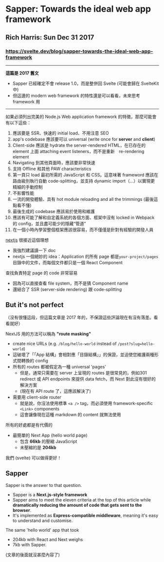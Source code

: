 # Sapper: Towards the ideal web app framework
## Rich Harris: Sun Dec 31 2017
### https://svelte.dev/blog/sapper-towards-the-ideal-web-app-framework

---------------------------------------------
**這篇是 2017 舊文**
- Sapper 已經確定不會 release 1.0，而是整併回 Svelte (可能會歸在 SvelteKit 中)
- 但這邊的 modern web framework 的特性還是可以看看，未來思考 framework 用  
---------------------------------------------


如果必須列出完美的 Node.js Web application framework 的特徵，那麼可能會有以下這些：


1. 應該要是 SSR、快速的 initial load、不用注意 SEO
2. app's codebase 應該要可以 universal (write once for **server** and **client**)
3. Client-side 應該是 hydrate the server-rendered HTML，在已存在的 element 上面 attaching event listeners，而不是重新　re-rendering element
4. Navigating 到其他頁面時，應該要非常快速
5. 支持 Offline 和其他 PAW characteristics
6. 第一頁只 load 最初所需的 JavaScript 和 CSS。這意味著 frameword 應該在路由級別執行自動 code-splitting，並支持 dynamic import（...）以實現更精細的手動控制
7. 不影響性能
8. 一流的開發體驗、具有 hot module reloading and all the trimmings (最後這點看不懂)
9. 最後生成的 codebase 應該易於使用和維護
10. 應該有可能了解和自定義系統的各個方面、框架中沒有 locked in Webpack 的 config，並且盡可能少的隱藏“管道”
11. 在一個小時內學習整個框架應該很容易，而不僅僅是針對有經驗的開發人員

[nextjs](https://nextjs.org/docs/getting-started) 很接近這個理想
- 我強烈建議讀一下 doc
- nextjs 一個絕妙的 idea：Application 的所有 page 都是`your-project/pages` 目錄中的文件，而每個文件都只是一個 React Component

查找負責特定 page 的 code 非常容易
- 因為可以直接查看 file system，而不是猜 Component name
- 還結合了 SSR (server-side rendering) 跟 code-splitting

## But it's not perfect
（沒有很懂這段，但這篇文章是 2017 年的，不保證這些評論現在有沒有落差。看看就好）

NextJS 用的方法可以稱為 **"route masking"**
- create nice URLs (e.g. `/blog/hello-world` instead of `/post?slug=hello-world`)
- 這破壞了「「App 結構」會相對應「目錄結構」」的保證，並迫使您維護兩種形式間轉換的 config
- 所有的 routes 都被假定為一種 universal 'pages'
  - 但是，通常只需要在 server 上呈現的 routes 是很常見的，例如301 redirect 或 API endpoints 來提供 data fetch，而 Next 對此沒有很好的解決方案
  - (現在有 API route 了，這應該解決了)
- 需要用 client-side router
  - 就是說，你沒法使用標準 `<a />` tag，而必須使用 framework-specific `<Link>` components
  - 這會讓像現在這種 markdown 的 content 就無法使用


所有的好處都是有代價的
- 最簡單的 Next App (hello world page)
  - 包含 **66kb** 的壓縮 JavaScript
  - 未壓縮的是 **204kb**
  

我們 (svelte) 可以做得更好！

## Sapper
Sapper is the answer to that question.
- Sapper is a **Next.js-style framework**
- Sapper aims to meet the eleven criteria at the top of this article while **dramatically reducing the amount of code that gets sent to the browser**.
- It's implemented as **Express-compatible middleware**, meaning it's easy to understand and customise.

The same 'hello world' app that took
- 204kb with React and Next weighs
- 7kb with Sapper.

(文章的後面就沒甚麼內容了)
